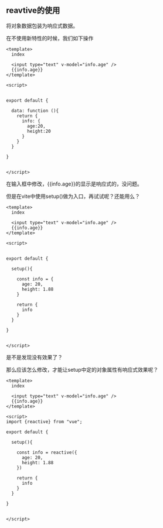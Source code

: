 ## reavtive的使用

将对象数据包装为响应式数据。



在不使用新特性的时候，我们如下操作

```vue
<template>
  index

  <input type="text" v-model="info.age" />
  {{info.age}}
</template>

<script>


export default {

  data: function (){
    return {
      info: {
        age:20,
        height:20
      }
    }
  }

}


</script>

```

在输入框中修改，{{info.age}}的显示是响应式的，没问题。



但是在vite中使用setup()做为入口，再试试呢？还能用么？

```vue
<template>
  index

  <input type="text" v-model="info.age" />
  {{info.age}}
</template>

<script>


export default {

  setup(){

    const info = {
      age: 20,
      height: 1.88
    }

    return {
      info
    }
  }

}


</script>

```

是不是发现没有效果了？

那么应该怎么修改，才能让setup中定的对象属性有响应式效果呢？

```vue
<template>
  index

  <input type="text" v-model="info.age" />
  {{info.age}}
</template>

<script>
import {reactive} from "vue";

export default {

  setup(){

    const info = reactive({
      age: 20,
      height: 1.88
    })

    return {
      info
    }
  }

}


</script>

```


